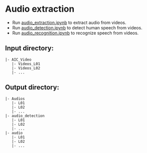 # Audio extraction
- Run [audio_extraction.ipynb](./audio_extraction.ipynb) to extract audio from videos.
- Run [audio_detection.ipynb](./audio_detection.ipynb) to detect human speech from videos.
- Run [audio_recognition.ipynb](./audio_recognition.ipynb) to recognize speech from videos.

## Input directory:
```
|- AIC_Video 
   |- Videos_L01
   |- Videos_L02
   |- ...
```

## Output directory:
```
|- Audios 
   |- L01
   |- L02
   |- ...
|- audio_detection
   |- L01
   |- L02
   |- ...
|- audio
   |- L01
   |- L02
   |- ...
```